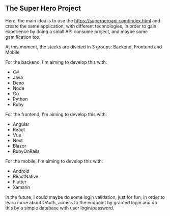 ## The Super Hero Project

Here, the main idea is to use the https://superheroapi.com/index.html and create the same application, with different technologies, in order to gain experience by doing a small API consume project, and maybe some gamification too.

At this moment, the stacks are divided in 3 groups:
Backend, Frontend and Mobile

For the backend, I'm aiming to develop this with:

 - C#
 - Java
 - Deno
 - Node
 - Go
 - Python
 - Ruby

For the frontend, I'm aiming to develop this with:

 - Angular
 - React
 - Vue 
 - Next 
 - Blazor 
 - RubyOnRails

For the  mobile, I'm aiming to develop this with:

 - Android
 - ReactNative
 - Flutter
 - Xamarin


In the future, I could maybe do some login validation, just for fun, in order to learn more about OAuth, access to the endpoint by granted login and do this by a simple database with user login/password.